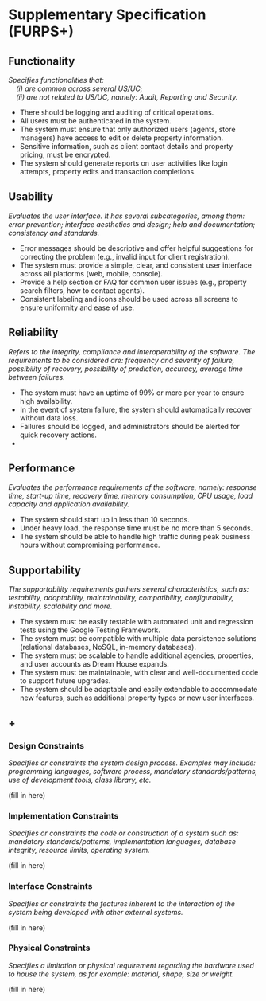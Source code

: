 # Supplementary Specification (FURPS+)

## Functionality

_Specifies functionalities that:  
&nbsp; &nbsp; (i) are common across several US/UC;  
&nbsp; &nbsp; (ii) are not related to US/UC, namely: Audit, Reporting and Security._

- There should be logging and auditing of critical operations.
- All users must be authenticated in the system.
- The system must ensure that only authorized users (agents, store managers) have access to edit or delete property information.
- Sensitive information, such as client contact details and property pricing, must be encrypted.
- The system should generate reports on user activities like login attempts, property edits and transaction completions.
## Usability

_Evaluates the user interface. It has several subcategories,
among them: error prevention; interface aesthetics and design; help and
documentation; consistency and standards._

- Error messages should be descriptive and offer helpful suggestions for correcting the problem (e.g., invalid input for client registration).
- The system must provide a simple, clear, and consistent user interface across all platforms (web, mobile, console).
- Provide a help section or FAQ for common user issues (e.g., property search filters, how to contact agents).
- Consistent labeling and icons should be used across all screens to ensure uniformity and ease of use.
## Reliability
_Refers to the integrity, compliance and interoperability of the software. The requirements to be considered are: frequency and severity of failure, possibility of recovery, possibility of prediction, accuracy, average time between failures._

- The system must have an uptime of 99% or more per year to ensure high availability.
- In the event of system failure, the system should automatically recover without data loss.
- Failures should be logged, and administrators should be alerted for quick recovery actions.
- 
## Performance
_Evaluates the performance requirements of the software, namely: response time, start-up time, recovery time, memory consumption, CPU usage, load capacity and application availability._

- The system should start up in less than 10 seconds.
- Under heavy load, the response time must be no more than 5 seconds.
- The system should be able to handle high traffic during peak business hours without compromising performance.

## Supportability
_The supportability requirements gathers several characteristics, such as:
testability, adaptability, maintainability, compatibility,
configurability, instability, scalability and more._

- The system must be easily testable with automated unit and regression tests using the Google Testing Framework.
- The system must be compatible with multiple data persistence solutions (relational databases, NoSQL, in-memory databases).
- The system must be scalable to handle additional agencies, properties, and user accounts as Dream House expands.
- The system must be maintainable, with clear and well-documented code to support future upgrades.
- The system should be adaptable and easily extendable to accommodate new features, such as additional property types or new user interfaces.
## +

### Design Constraints

_Specifies or constraints the system design process. Examples may include: programming languages, software process, mandatory standards/patterns, use of development tools, class library, etc._

(fill in here)

### Implementation Constraints

_Specifies or constraints the code or construction of a system
such as: mandatory standards/patterns, implementation languages,
database integrity, resource limits, operating system._

(fill in here)

### Interface Constraints
_Specifies or constraints the features inherent to the interaction of the
system being developed with other external systems._

(fill in here)

### Physical Constraints

_Specifies a limitation or physical requirement regarding the hardware used to house the system, as for example: material, shape, size or weight._

(fill in here)